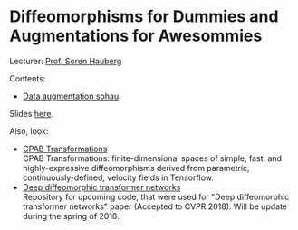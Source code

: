 # Diffeomorphisms for Dummies and Augmentations for Awesommies 

Lecturer: [Prof. Soren Hauberg](http://www2.compute.dtu.dk/~sohau/)  

Contents:
* [Data augmentation sohau](https://github.com/kabartay/MLSS-DTU-SCS-2018/tree/master/5a-Diffeomorphisms_for_Dummies_and_Augmentations_for_Awesommies%20/data_augmentation_sohau).  

Slides [here](https://github.com/kabartay/MLSS-DTU-SCS-2018/blob/master/5a-Diffeomorphisms_for_Dummies_and_Augmentations_for_Awesommies%20/data_augmentation_sohau/slides.svg).  

Also, look:
*  [CPAB Transformations](https://github.com/SkafteNicki/libcpab)  
  CPAB Transformations: finite-dimensional spaces of simple, fast, and highly-expressive diffeomorphisms derived from parametric, continuously-defined, velocity fields in Tensorflow.
*  [Deep diffeomorphic transformer networks](https://github.com/SkafteNicki/ddtn)  
  Repository for upcoming code, that were used for "Deep diffeomorphic transformer networks" paper (Accepted to CVPR 2018). Will be update during the spring of 2018.



